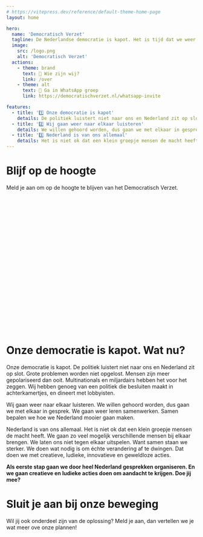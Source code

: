 ```yaml
---
# https://vitepress.dev/reference/default-theme-home-page
layout: home

hero:
  name: 'Democratisch Verzet'
  tagline: De Nederlandse democratie is kapot. Het is tijd dat we weer met elkaar in gesprek gaan. Doe je mee?
  image:
    src: /logo.png
    alt: 'Democratisch Verzet'
  actions:
    - theme: brand
      text: 💁 Wie zijn wij?
      link: /over
    - theme: alt
      text: 💬 Ga in WhatsApp groep
      link: https://democratischverzet.nl/whatsapp-invite

features:
  - title: '1️⃣ Onze democratie is kapot'
    details: De politiek luistert niet naar ons en Nederland zit op slot.
  - title: '2️⃣ Wij gaan weer naar elkaar luisteren'
    details: We willen gehoord worden, dus gaan we met elkaar in gesprek.
  - title: '3️⃣ Nederland is van ons allemaal'
    details: Het is niet ok dat een klein groepje mensen de macht heeft.
---
```


<script setup>
import { onMounted } from 'vue'
import { VPTeamMembers } from 'vitepress/theme'

onMounted(() => {
var d=document,w="https://tally.so/widgets/embed.js",v=function(){"undefined"!=typeof Tally?Tally.loadEmbeds():d.querySelectorAll("iframe[data-tally-src]:not([src])").forEach((function(e){e.src=e.dataset.tallySrc}))};if("undefined"!=typeof Tally)v();else if(d.querySelector('script[src="'+w+'"]')==null){var s=d.createElement("script");s.src=w,s.onload=v,s.onerror=v,d.body.appendChild(s);}
})


const members = [
  {
    avatar: '/img/joppe.jpeg',
    name: 'Joppe',
    title: 'Online marketeer',
    desc: '"De hele wereld staat in de fik. Dat komt door de elite die zichzelf aan het verrijken is. Ik wil daar iets aan doen, maar voel me vaak machteloos. Democratisch Verzet is een plek waar ik kan bijdragen aan échte verandering."',
  },
  {
    avatar: '/img/danielle.jpg',
    name: 'Danielle',
    title: 'Beeldend kunstenaar',
    desc: '"Ik ben eigenlijk helemaal geen activist. Ik vind het belangrijk dat we weer met elkaar in gesprek gaan. Hier kan ik bijdragen aan die verbinding. Mensen en organisaties bij elkaar brengen, dat is wat ik het liefste doe."',
  },
]

// Randomize the order of team members
members.sort(() => Math.random() - 0.5)
</script>

# Blijf op de hoogte

Meld je aan om op de hoogte te blijven van het Democratisch Verzet.

<iframe data-tally-src="https://tally.so/embed/mZQjrB?alignLeft=1&hideTitle=1&transparentBackground=1&dynamicHeight=1" loading="lazy" width="100%" height="351" frameborder="0" marginheight="0" marginwidth="0" title="Onze democratie is kapot. Wat nu?"></iframe>

# Onze democratie is kapot. Wat nu?

Onze democratie is kapot. De politiek luistert niet naar ons en Nederland zit op slot. Grote problemen worden niet opgelost. Mensen zijn meer gepolariseerd dan ooit. Multinationals en miljardairs hebben het voor het zeggen. Wij hebben genoeg van een politiek die besluiten maakt in achterkamertjes, en dineert met lobbyisten.

Wij gaan weer naar elkaar luisteren. We willen gehoord worden, dus gaan we met elkaar in gesprek. We gaan weer leren samenwerken. Samen bepalen we hoe we Nederland mooier gaan maken.

Nederland is van ons allemaal. Het is niet ok dat een klein groepje mensen de macht heeft. We gaan zo veel mogelijk verschillende mensen bij elkaar brengen. We laten ons niet tegen elkaar uitspelen. Want samen staan we sterker. We doen wat nodig is om échte verandering af te dwingen. Dat doen we met creatieve, ludieke, innovatieve en geweldloze acties.

**Als eerste stap gaan we door heel Nederland gesprekken organiseren. En we gaan creatieve en ludieke acties doen om aandacht te krijgen. Doe jij mee?**

<VPTeamMembers size="small" :members />

# Sluit je aan bij onze beweging

Wil jij ook onderdeel zijn van de oplossing? Meld je aan, dan vertellen we je wat meer ove onze plannen!

<iframe data-tally-src="https://tally.so/embed/mZQjrB?alignLeft=1&hideTitle=1&transparentBackground=1&dynamicHeight=1" loading="lazy" width="100%" height="351" frameborder="0" marginheight="0" marginwidth="0" title="Onze democratie is kapot. Wat nu?"></iframe>
